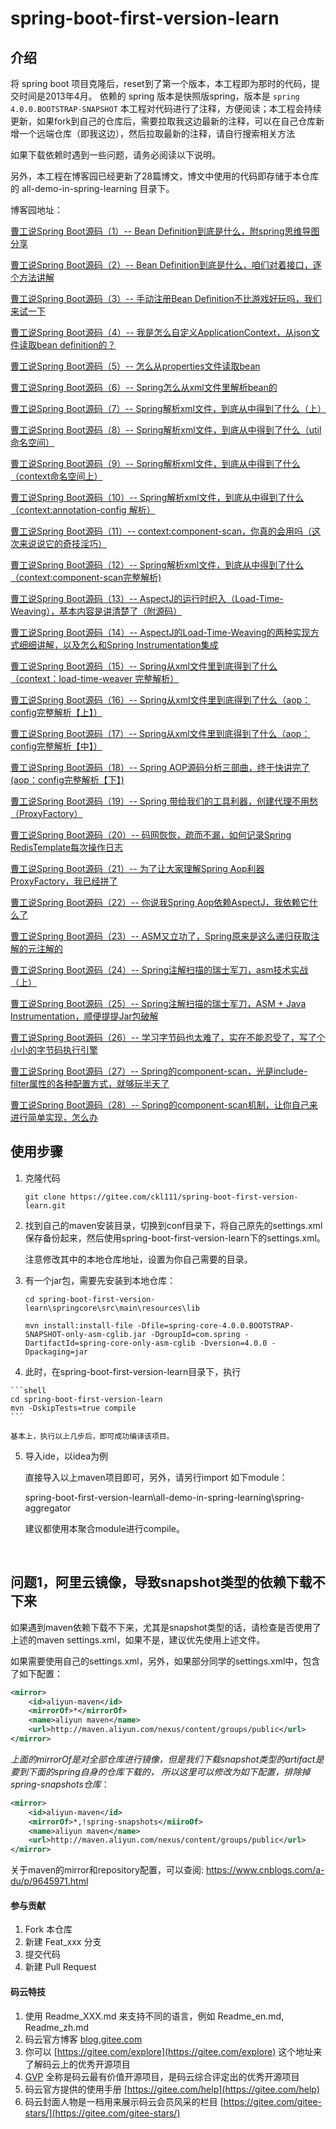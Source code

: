# spring-boot-first-version-learn

## 介绍
将 spring boot 项目克隆后，reset到了第一个版本，本工程即为那时的代码，提交时间是2013年4月。
依赖的 spring 版本是快照版spring，版本是 `spring 4.0.0.BOOTSTRAP-SNAPSHOT`
本工程对代码进行了注释，方便阅读；本工程会持续更新，如果fork到自己的仓库后，需要拉取我这边最新的注释，可以在自己仓库新增一个远端仓库（即我这边），然后拉取最新的注释，请自行搜索相关方法

如果下载依赖时遇到一些问题，请务必阅读以下说明。



另外，本工程在博客园已经更新了28篇博文，博文中使用的代码即存储于本仓库的 all-demo-in-spring-learning 目录下。

博客园地址：

[曹工说Spring Boot源码（1）-- Bean Definition到底是什么，附spring思维导图分享](https://www.cnblogs.com/grey-wolf/p/12044199.html)

[曹工说Spring Boot源码（2）-- Bean Definition到底是什么，咱们对着接口，逐个方法讲解](https://www.cnblogs.com/grey-wolf/p/12051957.html )

[曹工说Spring Boot源码（3）-- 手动注册Bean Definition不比游戏好玩吗，我们来试一下](https://www.cnblogs.com/grey-wolf/p/12070377.html)

[曹工说Spring Boot源码（4）-- 我是怎么自定义ApplicationContext，从json文件读取bean definition的？](https://www.cnblogs.com/grey-wolf/p/12078673.html)

[曹工说Spring Boot源码（5）-- 怎么从properties文件读取bean](https://www.cnblogs.com/grey-wolf/p/12093929.html)

[曹工说Spring Boot源码（6）-- Spring怎么从xml文件里解析bean的](https://www.cnblogs.com/grey-wolf/p/12114604.html )

[曹工说Spring Boot源码（7）-- Spring解析xml文件，到底从中得到了什么（上）](https://www.cnblogs.com/grey-wolf/p/12151809.html)

[曹工说Spring Boot源码（8）-- Spring解析xml文件，到底从中得到了什么（util命名空间）](https://www.cnblogs.com/grey-wolf/p/12158935.html)

[曹工说Spring Boot源码（9）-- Spring解析xml文件，到底从中得到了什么（context命名空间上）](https://www.cnblogs.com/grey-wolf/p/12189842.html)

[曹工说Spring Boot源码（10）-- Spring解析xml文件，到底从中得到了什么（context:annotation-config 解析）](https://www.cnblogs.com/grey-wolf/p/12199334.html)

[曹工说Spring Boot源码（11）-- context:component-scan，你真的会用吗（这次来说说它的奇技淫巧）](https://www.cnblogs.com/grey-wolf/p/12203743.html)

[曹工说Spring Boot源码（12）-- Spring解析xml文件，到底从中得到了什么（context:component-scan完整解析)](https://www.cnblogs.com/grey-wolf/p/12214408.html)

[曹工说Spring Boot源码（13）-- AspectJ的运行时织入（Load-Time-Weaving），基本内容是讲清楚了（附源码）](https://www.cnblogs.com/grey-wolf/p/12228958.html)

[曹工说Spring Boot源码（14）-- AspectJ的Load-Time-Weaving的两种实现方式细细讲解，以及怎么和Spring Instrumentation集成](https://www.cnblogs.com/grey-wolf/p/12283544.html)

[曹工说Spring Boot源码（15）-- Spring从xml文件里到底得到了什么（context：load-time-weaver 完整解析）](https://www.cnblogs.com/grey-wolf/p/12288391.html)

[曹工说Spring Boot源码（16）-- Spring从xml文件里到底得到了什么（aop：config完整解析【上】）](https://www.cnblogs.com/grey-wolf/p/12314954.html)

[曹工说Spring Boot源码（17）-- Spring从xml文件里到底得到了什么（aop：config完整解析【中】）](https://www.cnblogs.com/grey-wolf/p/12317612.html)  

[曹工说Spring Boot源码（18）-- Spring AOP源码分析三部曲，终于快讲完了 (aop：config完整解析【下】)](https://www.cnblogs.com/grey-wolf/p/12322587.html)

[曹工说Spring Boot源码（19）-- Spring 带给我们的工具利器，创建代理不用愁（ProxyFactory）](https://www.cnblogs.com/grey-wolf/p/12359963.html)

[曹工说Spring Boot源码（20）-- 码网恢恢，疏而不漏，如何记录Spring RedisTemplate每次操作日志](https://www.cnblogs.com/grey-wolf/p/12375656.html)

[曹工说Spring Boot源码（21）-- 为了让大家理解Spring Aop利器ProxyFactory，我已经拼了](https://www.cnblogs.com/grey-wolf/p/12384356.html)  

[曹工说Spring Boot源码（22）-- 你说我Spring Aop依赖AspectJ，我依赖它什么了](https://www.cnblogs.com/grey-wolf/p/12418425.html)  

[曹工说Spring Boot源码（23）-- ASM又立功了，Spring原来是这么递归获取注解的元注解的](https://www.cnblogs.com/grey-wolf/p/12535152.html)

[曹工说Spring Boot源码（24）-- Spring注解扫描的瑞士军刀，asm技术实战（上）](https://www.cnblogs.com/grey-wolf/p/12571217.html)

[曹工说Spring Boot源码（25）-- Spring注解扫描的瑞士军刀，ASM + Java Instrumentation，顺便提提Jar包破解](https://www.cnblogs.com/grey-wolf/p/12584861.html)

[曹工说Spring Boot源码（26）-- 学习字节码也太难了，实在不能忍受了，写了个小小的字节码执行引擎](https://www.cnblogs.com/grey-wolf/p/12600097.html)

[曹工说Spring Boot源码（27）-- Spring的component-scan，光是include-filter属性的各种配置方式，就够玩半天了](https://www.cnblogs.com/grey-wolf/p/12601823.html)  

[曹工说Spring Boot源码（28）-- Spring的component-scan机制，让你自己来进行简单实现，怎么办](https://www.cnblogs.com/grey-wolf/p/12632419.html) 



## 使用步骤
1. 克隆代码

    ```shell
    git clone https://gitee.com/ckl111/spring-boot-first-version-learn.git
    ```

2. 找到自己的maven安装目录，切换到conf目录下，将自己原先的settings.xml保存备份起来，然后使用spring-boot-first-version-learn下的settings.xml。

    注意修改其中的本地仓库地址，设置为你自己需要的目录。

3. 有一个jar包，需要先安装到本地仓库：

    ```shell
    cd spring-boot-first-version-learn\springcore\src\main\resources\lib
    ```

    ```shell
    mvn install:install-file -Dfile=spring-core-4.0.0.BOOTSTRAP-SNAPSHOT-only-asm-cglib.jar -DgroupId=com.spring -DartifactId=spring-core-only-asm-cglib -Dversion=4.0.0 -Dpackaging=jar
    ```

4.    此时，在spring-boot-first-version-learn目录下，执行

    ```shell
    cd spring-boot-first-version-learn
    mvn -DskipTests=true compile
    ```

    基本上，执行以上几步后，即可成功编译该项目。

5. 导入ide，以idea为例

    直接导入以上maven项目即可，另外，请另行import 如下module：

    spring-boot-first-version-learn\all-demo-in-spring-learning\spring-aggregator

    建议都使用本聚合module进行compile。

    ​



## 问题1，阿里云镜像，导致snapshot类型的依赖下载不下来
如果遇到maven依赖下载不下来，尤其是snapshot类型的话，请检查是否使用了上述的maven settings.xml，如果不是，建议优先使用上述文件。

如果需要使用自己的settings.xml，另外，如果部分同学的settings.xml中，包含了如下配置：

```xml
<mirror> 
    <id>aliyun-maven</id> 
    <mirrorOf>*</mirrorOf> 
    <name>aliyun maven</name> 
    <url>http://maven.aliyun.com/nexus/content/groups/public</url> 
</mirror>

```
*上面的mirrorOf是对全部仓库进行镜像，但是我们下载snapshot类型的artifact是要到下面的spring自身的仓库下载的，
所以这里可以修改为如下配置，排除掉 spring-snapshots仓库*：
```xml
<mirror> 
    <id>aliyun-maven</id> 
    <mirrorOf>*,!spring-snapshots</miiroOf>  
    <name>aliyun maven</name> 
    <url>http://maven.aliyun.com/nexus/content/groups/public</url> 
</mirror>
```



 关于maven的mirror和repository配置，可以查阅:
 https://www.cnblogs.com/a-du/p/9645971.html



#### 参与贡献

1.  Fork 本仓库
2.  新建 Feat_xxx 分支
3.  提交代码
4.  新建 Pull Request


#### 码云特技

1.  使用 Readme\_XXX.md 来支持不同的语言，例如 Readme\_en.md, Readme\_zh.md
2.  码云官方博客 [blog.gitee.com](https://blog.gitee.com)
3.  你可以 [https://gitee.com/explore](https://gitee.com/explore) 这个地址来了解码云上的优秀开源项目
4.  [GVP](https://gitee.com/gvp) 全称是码云最有价值开源项目，是码云综合评定出的优秀开源项目
5.  码云官方提供的使用手册 [https://gitee.com/help](https://gitee.com/help)
6.  码云封面人物是一档用来展示码云会员风采的栏目 [https://gitee.com/gitee-stars/](https://gitee.com/gitee-stars/)